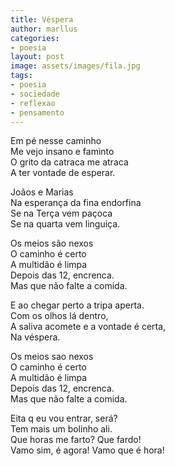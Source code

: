 ```yaml
---
title: Véspera
author: marllus
categories:
- poesia
layout: post
image: assets/images/fila.jpg
tags:
- poesia
- sociedade
- reflexao
- pensamento
---
```


Em pé nesse caminho<br>
Me vejo insano e faminto<br>
O grito da catraca me atraca<br>
A ter vontade de esperar.<br>

Joãos e Marias<br>
Na esperança da fina endorfina<br>
Se na Terça vem paçoca<br>
Se na quarta vem linguiça.<br>

Os meios são nexos<br>
O caminho é certo<br>
A multidão é limpa<br>
Depois das 12, encrenca.<br>
Mas que não falte a comida.<br>

E ao chegar perto a tripa aperta.<br>
Com os olhos lá dentro,<br>
A saliva acomete e a vontade é certa,<br>
Na véspera.<br>

Os meios sao nexos<br>
O caminho é certo<br>
A multidão é limpa<br>
Depois das 12, encrenca.<br>
Mas que não falte a comida.<br>

Eita q eu vou entrar, será?<br>
Tem mais um bolinho ali.<br>
Que horas me farto? Que fardo!<br>
Vamo sim, é agora! Vamo que é hora!<br>
